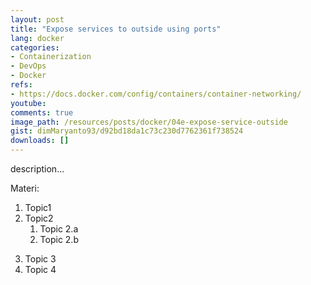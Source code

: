 ```yaml
---
layout: post
title: "Expose services to outside using ports"
lang: docker
categories:
- Containerization
- DevOps
- Docker
refs: 
- https://docs.docker.com/config/containers/container-networking/
youtube: 
comments: true
image_path: /resources/posts/docker/04e-expose-service-outside
gist: dimMaryanto93/d92bd18da1c73c230d7762361f738524
downloads: []
---
```



description...

Materi: 

1. Topic1
2. Topic2
    1. Topic 2.a
    2. Topic 2.b
<!--more-->
3. Topic 3
4. Topic 4